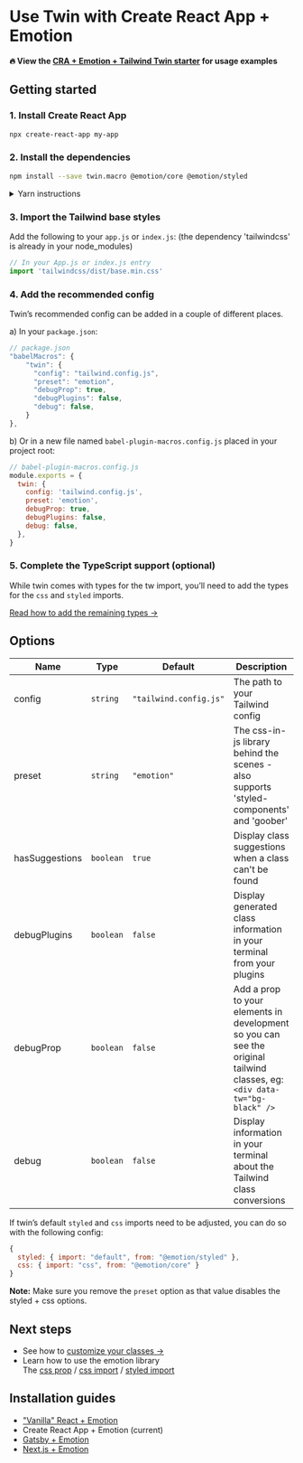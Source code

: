 # Use Twin with Create React App + Emotion

**🔥 View the [CRA + Emotion + Tailwind Twin starter](https://codesandbox.io/embed/cra-tailwind-emotion-starter-bi1kx?module=%2Fsrc%2FApp.js) for usage examples**

## Getting started

### 1. Install Create React App

```bash
npx create-react-app my-app
```

### 2. Install the dependencies

```bash
npm install --save twin.macro @emotion/core @emotion/styled
```

<details>
  <summary>Yarn instructions</summary>

```bash
yarn add twin.macro @emotion/core @emotion/styled
```

</details>

### 3. Import the Tailwind base styles

Add the following to your `app.js` or `index.js`:
(the dependency 'tailwindcss' is already in your node_modules)

```js
// In your App.js or index.js entry
import 'tailwindcss/dist/base.min.css'
```

### 4. Add the recommended config

Twin’s recommended config can be added in a couple of different places.

a) In your `package.json`:

```js
// package.json
"babelMacros": {
    "twin": {
      "config": "tailwind.config.js",
      "preset": "emotion",
      "debugProp": true,
      "debugPlugins": false,
      "debug": false,
    }
},
```

b) Or in a new file named `babel-plugin-macros.config.js` placed in your project root:

```js
// babel-plugin-macros.config.js
module.exports = {
  twin: {
    config: 'tailwind.config.js',
    preset: 'emotion',
    debugProp: true,
    debugPlugins: false,
    debug: false,
  },
}
```

### 5. Complete the TypeScript support (optional)

While twin comes with types for the tw import, you’ll need to add the types for the `css` and `styled` imports.

[Read how to add the remaining types →](typescript.md)

## Options

| Name           | Type      | Default                | Description                                                                                                               |
| -------------- | --------- | ---------------------- | ------------------------------------------------------------------------------------------------------------------------- |
| config         | `string`  | `"tailwind.config.js"` | The path to your Tailwind config                                                                                          |
| preset         | `string`  | `"emotion"`            | The css-in-js library behind the scenes - also supports 'styled-components' and 'goober'                                  |
| hasSuggestions | `boolean` | `true`                 | Display class suggestions when a class can't be found                                                                     |
| debugPlugins   | `boolean` | `false`                | Display generated class information in your terminal from your plugins                                                    |
| debugProp      | `boolean` | `false`                | Add a prop to your elements in development so you can see the original tailwind classes, eg: `<div data-tw="bg-black" />` |
| debug          | `boolean` | `false`                | Display information in your terminal about the Tailwind class conversions                                                 |

If twin’s default `styled` and `css` imports need to be adjusted, you can do so with the following config:<br/>

```js
{
  styled: { import: "default", from: "@emotion/styled" },
  css: { import: "css", from: "@emotion/core" }
}
```

**Note:** Make sure you remove the `preset` option as that value disables the styled + css options.

## Next steps

- See how to [customize your classes →](../customizing-config.md)
- Learn how to use the emotion library<br/>
  The [css prop](https://emotion.sh/docs/css-prop) / [css import](https://emotion.sh/docs/css-prop#string-styles) / [styled import](https://emotion.sh/docs/styled)

## Installation guides

- ["Vanilla" React + Emotion](react.md)
- Create React App + Emotion (current)
- [Gatsby + Emotion](gatsby.md)
- [Next.js + Emotion](next.md)
